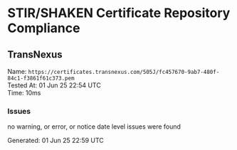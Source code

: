 # STIR/SHAKEN Certificate Repository Compliance

## TransNexus

Name: `https://certificates.transnexus.com/505J/fc457670-9ab7-480f-84c1-f3861f61c373.pem`\
Tested At: 01 Jun 25 22:54 UTC\
Time: 10ms

### Issues

no warning, or error, or notice date level issues were found

Generated: 01 Jun 25 22:59 UTC